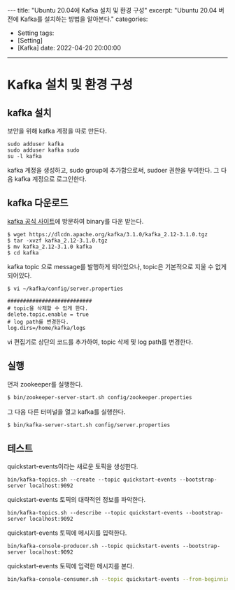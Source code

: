 ﻿﻿---
title: "Ubuntu 20.04에 Kafka 설치 및 환경 구성"
excerpt: "Ubuntu 20.04 버전에 Kafka를 설치하는 방법을 알아본다."
categories:
- Setting
tags:
- [Setting]
- [Kafka]
date: 2022-04-20 20:00:00
---
#  Kafka 설치 및 환경 구성
## kafka 설치
보안을 위해 kafka 계정을 따로 만든다.
```
sudo adduser kafka
sudo adduser kafka sudo
su -l kafka
```
kafka 계정을 생성하고, sudo group에 추가함으로써, sudoer 권한을 부여한다.
그 다음 kafka 계정으로 로그인한다.

## kafka 다운로드

[kafka 공식 사이트](https://kafka.apache.org/downloads)에 방문하여 binary를 다운 받는다. 
```
$ wget https://dlcdn.apache.org/kafka/3.1.0/kafka_2.12-3.1.0.tgz
$ tar -xvzf kafka_2.12-3.1.0.tgz
$ mv kafka_2.12-3.1.0 kafka
$ cd kafka
```
kafka topic 으로 message를 발행하게 되어있으나, topic은 기본적으로 지울 수 없게 되어있다. 
```
$ vi ~/kafka/config/server.properties
```
```
###########################
# topic을 삭제할 수 있게 한다.
delete.topic.enable = true
# log path를 변경한다.
log.dirs=/home/kafka/logs
```
vi 편집기로 상단의 코드를 추가하여, topic 삭제 및 log path를 변경한다.

## 실행 
먼저 zookeeper를 실행한다.
```bash
$ bin/zookeeper-server-start.sh config/zookeeper.properties
```
그 다음 다른 터미널을 열고 kafka를 실행한다.
```bash
$ bin/kafka-server-start.sh config/server.properties
```

## 테스트

quickstart-events이라는 새로운 토픽을 생성한다.
```
bin/kafka-topics.sh --create --topic quickstart-events --bootstrap-server localhost:9092
```
quickstart-events 토픽의 대략적인 정보를 파악한다.
```
bin/kafka-topics.sh --describe --topic quickstart-events --bootstrap-server localhost:9092
```
quickstart-events 토픽에 메시지를 입력한다.
```
bin/kafka-console-producer.sh --topic quickstart-events --bootstrap-server localhost:9092
```
quickstart-events 토픽에 입력한 메시지를 본다.
```bash
bin/kafka-console-consumer.sh --topic quickstart-events --from-beginning --bootstrap-server localhost:9092
```



